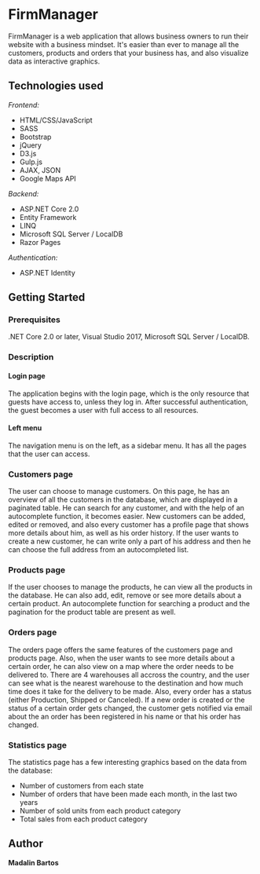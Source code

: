 # FirmManager

FirmManager is a web application that allows business owners to run their website with a business mindset. It's easier than ever to manage all the customers, products and orders that your business has, and also visualize data as interactive graphics.

## Technologies used
*Frontend:*
* HTML/CSS/JavaScript
* SASS
* Bootstrap
* jQuery
* D3.js
* Gulp.js
* AJAX, JSON
* Google Maps API

*Backend:*
* ASP.NET Core 2.0
* Entity Framework
* LINQ
* Microsoft SQL Server / LocalDB
* Razor Pages

*Authentication:*
* ASP.NET Identity

## Getting Started

### Prerequisites
.NET Core 2.0 or later, Visual Studio 2017, Microsoft SQL Server / LocalDB.

### Description

#### Login page

The application begins with the login page, which is the only resource that guests have access to, unless they log in. After successful authentication, the guest becomes a user with full access to all resources.

#### Left menu

The navigation menu is on the left, as a sidebar menu. It has all the pages that the user can access.

### Customers page

The user can choose to manage customers. On this page, he has an overview of all the customers in the database, which are displayed in a paginated table. He can search for any customer, and with the help of an autocomplete function, it becomes easier. New customers can be added, edited or removed, and also every customer has a profile page that shows more details about him, as well as his order history. If the user wants to create a new customer, he can write only a part of his address and then he can choose the full address from an autocompleted list.

### Products page

If the user chooses to manage the products, he can view all the products in the database. He can also add, edit, remove or see more details about a certain product. An autocomplete function for searching a product and the pagination for the product table are present as well.

### Orders page

The orders page offers the same features of the customers page and products page. Also, when the user wants to see more details about a certain order, he can also view on a map where the order needs to be delivered to. There are 4 warehouses all accross the country, and the user can see what is the nearest warehouse to the destination and how much time does it take for the delivery to be made. Also, every order has a status (either Production, Shipped or Canceled). If a new order is created or the status of a certain order gets changed, the customer gets notified via email about the an order has been registered in his name or that his order has changed. 

### Statistics page

The statistics page has a few interesting graphics based on the data from the database:
* Number of customers from each state
* Number of orders that have been made each month, in the last two years
* Number of sold units from each product category
* Total sales from each product category

## Author

**Madalin Bartos**



